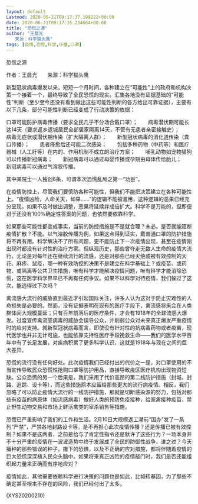 ```yaml
---
layout: default
Lastmod: 2020-06-21T09:17:37.198222+00:00
date: 2020-06-21T09:17:35.234664+00:00
title: "恐慌之源"
author: "王晨光
　　来源：科学猫头鹰"
tags: [疫情,恐慌,科学,传播,口罩]
---
```


恐慌之源

作者：王晨光　　来源：科学猫头鹰

新型冠状病毒爆发以来，短短一个月时间，各种建立在“可能性”上的政府和机构决策一个接着一个，最终导致了全民恐慌的现实。汇集各地没有证据基础的“可能性”判断（至少至今还没有看到做出这些可能性判断的各方给出可靠证据），主要有以下几条，部分可能性判断已经变成了行动决策的依据：

口罩可能防护病毒传播（要求全民几乎不分场合戴口罩）；　　病毒潜伏期可能长达14天（要求返乡返城居民全部居家隔离14天，不管有无患者亲密接触史）；　　病毒无症状或潜伏期传染（扩大隔离人群）；　　新型冠状病毒的消化道传染（粪口传播）；　　患者痊愈后还可能二次感染；　　包括多种药物（中药等）和医疗器械（人工肝等）在内的、作用机制不成立的治疗方案；　　哺乳动物如宠物猫狗可以传播新冠病毒；　　新冠病毒可以通过母婴传播或孕期由母体传给胎儿；　　新冠病毒可以通过气溶胶传播。

其中某院士一人独创6条，可谓本次恐慌乱局之第一“功臣”。

在疫情防控上，尽管我们要慎防各种可能性，但我们不能把决策建立在各种可能性上。“疫情凶险，人命关天，如果……”的逻辑不能被滥用，这种逻辑的恶果已经充分呈现，如果不及时做出调整，恶果将延续并成倍扩大。科学不是万能的，但即便对于还没有100%确定性答案的问题，也依然要依靠科学。

如果那些可能性都变成事实，当前的防控措施是不是就合理？未必。是否就能阻断疫情扩散？不能。以气溶胶传播为例，如果这点得到证实，戴普通口罩的防护措施将不再有用。科学解决不了所有问题，更不能防止下一次疫情出现，甚至在疫情刚出现时都没有针对性的治疗方案。但纵观历史，那些曾夺走无数人生命的疫情大流行，无论是对每年还在继续流行的流感，还是对那些已经灭绝或被有效控制的天花、麻疹、鼠疫，哪一种有效防控的决策不是建立在科学基础上？或疫苗、或药物、或隔离等公共卫生措施，唯有科学才能解决疫情问题，唯有科学才能消除恐慌，这在医学科学界早已不再有任何争议。如果不以科学对待疫情，我们躲过了这次，能逃得过下次吗？

禽流感大流行的威胁直到最近才引起国际关注，许多人认为这对于防止灾难性的人命损失是必要的。然而，没有证据表明在现有的医疗手段下，禽流感将来会在人类群体间大规模蔓延；只有百年前落后的医疗条件，才会有1918年的全球流感大爆发。过度宣传禽流感病毒的威胁会误导公众，并削弱公众对未来真正爆发严重疫情时的应对支持。就新型冠状病毒而言，即使没有针对性的抗病毒药物或者疫苗，现代医学也并非无计可施，也能依靠支持性医疗手段挽救生命——我们的医学水平百年中有了长足发展，对疾病积累了更多科学认识，这就是1918年与现在之间的巨大差异。

恐慌的流行没有任何好处。此次疫情我们已经付出的代价之一是，对口罩使用的不当宣传导致民众恐慌性抢购口罩等防护用品，直接导致疫区医疗机构出现物资短缺。公众恐慌的另一个后果是，我们采用了代价高昂的第二线防护措施（封城、封路、追踪、设卡等），而这些措施原本应留给那些更大的流行病疫情。相反，我们忽略了可以防止疫情大流行的一线防护措施，那就是切断感染源的努力，包括对那些有疫苗的病原体（如流感病毒）做好人类的预防免疫接种，给家禽接种疫苗，禁止野生动物交易和市场上鲜活禽类的宰杀销售等措施。

恐慌已严重影响了我们的工作和生活。2月10日大规模返工潮前“国办”发了一系列“严禁”，严禁各地封路设卡等。是不再担心此次疫情传播？还是传播已被有效控制？如果不是这两者，之前是给与了肯定性指令还是默许了这些行为？一场本身并不十分严重的疫情在一波波造势中终于发展成了全民的防御性战争，谁之过？今天播种的那些错误的种子，撒下的恐惧，以及不正确的应对措施，都将伴随着疫情的巨大恐慌深深植入民众头脑中。如果将来真正凶险的疫情敲门时，我们是否还能组织起力量来正确而有序地应对？

疫情如此，其他需要依赖科学进行决策的问题也是如此，比如转基因，为了那些不确定甚至根本不存在的风险，我们已经付出了太多。

(XYS20200210)

